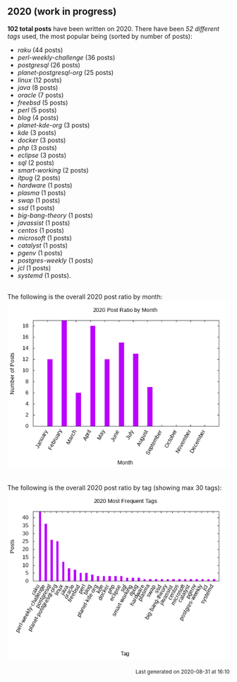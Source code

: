 ## 2020 (work in progress)

**102 total posts** have been written on 2020.
There have been *52 different tags* used, the most
popular being (sorted by number of posts):
 
- *raku* (44 posts)  
- *perl-weekly-challenge* (36 posts)  
- *postgresql* (26 posts)  
- *planet-postgresql-org* (25 posts)  
- *linux* (12 posts)  
- *java* (8 posts)  
- *oracle* (7 posts)  
- *freebsd* (5 posts)  
- *perl* (5 posts)  
- *blog* (4 posts)  
- *planet-kde-org* (3 posts)  
- *kde* (3 posts)  
- *docker* (3 posts)  
- *php* (3 posts)  
- *eclipse* (3 posts)  
- *sql* (2 posts)  
- *smart-working* (2 posts)  
- *itpug* (2 posts)  
- *hardware* (1 posts)  
- *plasma* (1 posts)  
- *swap* (1 posts)  
- *ssd* (1 posts)  
- *big-bang-theory* (1 posts)  
- *javassist* (1 posts)  
- *centos* (1 posts)  
- *microsoft* (1 posts)  
- *catalyst* (1 posts)  
- *pgenv* (1 posts)  
- *postgres-weekly* (1 posts)  
- *jcl* (1 posts)  
- *systemd* (1 posts).<br/>
<br/>
The following is the overall 2020 post ratio by month:
<br/>
    <center>
      <img src="/images/stats/2020-months.png" alt="2020 post ratio per month" />
    </center>
<br/>

<br/>
The following is the overall 2020 post ratio by tag (showing max 30 tags):
<br/>
  <center>
    <img src="/images/stats/2020-tags.png" alt="2020 post ratio per tag" />
  </center>
<br/>

<div align="right">
<small>
Last generated on 2020-08-31 at 16:10
</small>
</div>

<br/>
